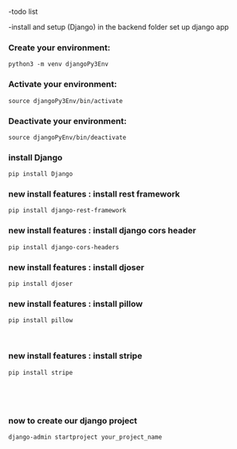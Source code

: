 -todo list

-install and setup (Django)
in the backend folder set up django app
### Create your environment:
```
python3 -m venv djangoPy3Env
```
### Activate your environment:
```
source djangoPy3Env/bin/activate
```
### Deactivate your environment:
```
source djangoPyEnv/bin/deactivate
```
### install Django
```
pip install Django
```
### new install features : install rest framework
```
pip install django-rest-framework
```
### new install features : install django cors header
```
pip install django-cors-headers
```
### new install features : install djoser
```
pip install djoser
```
### new install features : install pillow
```
pip install pillow
```
<br>

### new install features : install stripe
```
pip install stripe
```
#
<br>

### now to create our django project
```
django-admin startproject your_project_name
```
<br>

### 



